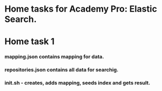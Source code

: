# Home tasks for Academy Pro: Elastic Search.

# Home task 1
### mapping.json contains mapping for data.
### repositories.json contains all data for searchig.
### init.sh - creates, adds mapping, seeds index and gets result.
